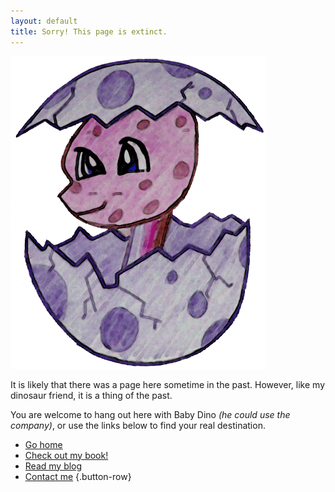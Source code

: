 ```yaml
---
layout: default
title: Sorry! This page is extinct.
---
```


<div markdown="1" class="error-404">

![A cartoon drawing of a baby dinosaur coming out of its shell. The baby dino is magenta with dark pink spots. He is inside a broken purple spotted egg, sitting inside the bottom half, with the top part of the shell on his head.](/assets/images/404-dino.png)

<div markdown="1">

It is likely that there was a page here sometime in the past. However, like my dinosaur friend, it is a thing of the past. 

You are welcome to hang out here with Baby Dino _(he could use the company)_, or use the links below to find your real destination.

* [Go home](/)
* [Check out my book!](/book/)
* [Read my blog](/blog/)
* [Contact me](/contact/)
{.button-row}

</div>

</div>
